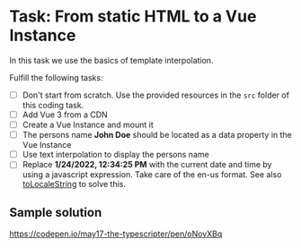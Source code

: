 # Task: From static HTML to a Vue Instance

In this task we use the basics of template interpolation.

Fulfill the following tasks:

- [ ] Don't start from scratch. Use the provided resources in the `src` folder of this coding task.
- [ ] Add Vue 3 from a CDN
- [ ] Create a Vue Instance and mount it
- [ ] The persons name **John Doe** should be located as a data property in the Vue Instance
- [ ] Use text interpolation to display the persons name
- [ ] Replace **1/24/2022, 12:34:25 PM** with the current date and time by using a javascript expression. Take care of the en-us format. See also [toLocaleString](https://developer.mozilla.org/de/docs/Web/JavaScript/Reference/Global_Objects/Date/toLocaleString) to solve this.

## Sample solution

<https://codepen.io/may17-the-typescripter/pen/oNovXBq>
